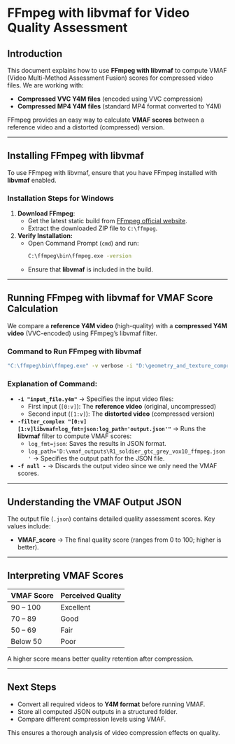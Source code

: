 # FFmpeg with libvmaf for Video Quality Assessment

## Introduction
This document explains how to use **FFmpeg with libvmaf** to compute VMAF (Video Multi-Method Assessment Fusion) scores for compressed video files. We are working with:
- **Compressed VVC Y4M files** (encoded using VVC compression)
- **Compressed MP4 Y4M files** (standard MP4 format converted to Y4M)

FFmpeg provides an easy way to calculate **VMAF scores** between a reference video and a distorted (compressed) version.

---

## **Installing FFmpeg with libvmaf**
To use FFmpeg with libvmaf, ensure that you have FFmpeg installed with **libvmaf** enabled.

### **Installation Steps for Windows**
1. **Download FFmpeg**:
   - Get the latest static build from [FFmpeg official website](https://ffmpeg.org/download.html).
   - Extract the downloaded ZIP file to `C:\ffmpeg`.
2. **Verify Installation:**
   - Open Command Prompt (`cmd`) and run:
     ```sh
     C:\ffmpeg\bin\ffmpeg.exe -version
     ```
   - Ensure that **libvmaf** is included in the build.

---

## **Running FFmpeg with libvmaf for VMAF Score Calculation**
We compare a **reference Y4M video** (high-quality) with a **compressed Y4M video** (VVC-encoded) using FFmpeg’s libvmaf filter.

### **Command to Run FFmpeg with libvmaf**
```sh
"C:\ffmpeg\bin\ffmpeg.exe" -v verbose -i "D:\geometry_and_texture_compression_mp4\R1\soldier_grey_vox10.y4m" -i "D:\geometry_and_texture_compression_vvc\R1\420p_R1\R1_soldier_gtc_grey_vox10.y4m" -filter_complex "[0:v][1:v]libvmaf=log_fmt=json:log_path='D\:\\vmaf_outputs\\R1_soldier_gtc_grey_vox10_ffmpeg.json'" -f null -
```

### **Explanation of Command:**
- **`-i "input_file.y4m"`** → Specifies the input video files:
  - First input (`[0:v]`): The **reference video** (original, uncompressed)
  - Second input (`[1:v]`): The **distorted video** (compressed version)
- **`-filter_complex "[0:v][1:v]libvmaf=log_fmt=json:log_path='output.json'"`** → Runs the **libvmaf** filter to compute VMAF scores:
  - `log_fmt=json`: Saves the results in JSON format.
  - `log_path='D:\vmaf_outputs\R1_soldier_gtc_grey_vox10_ffmpeg.json'` → Specifies the output path for the JSON file.
- **`-f null -`** → Discards the output video since we only need the VMAF scores.

---

## **Understanding the VMAF Output JSON**
The output file (`.json`) contains detailed quality assessment scores. Key values include:
- **VMAF_score** → The final quality score (ranges from 0 to 100; higher is better).

---

## **Interpreting VMAF Scores**
| **VMAF Score** | **Perceived Quality** |
|--------------|------------------|
| 90 – 100    | Excellent        |
| 70 – 89     | Good             |
| 50 – 69     | Fair             |
| Below 50    | Poor             |

A higher score means better quality retention after compression.

---

## **Next Steps**
- Convert all required videos to **Y4M format** before running VMAF.
- Store all computed JSON outputs in a structured folder.
- Compare different compression levels using VMAF.

This ensures a thorough analysis of video compression effects on quality. 

